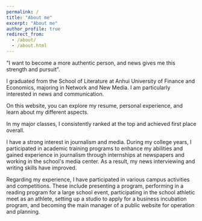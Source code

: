 ```yaml
---
permalink: /
title: "About me"
excerpt: "About me"
author_profile: true
redirect_from: 
  - /about/
  - /about.html
---
```


"I want to become a more authentic person, and news gives me this strength and pursuit".

I graduated from the School of Literature at Anhui University of Finance and Economics, majoring in Network and New Media. I am particularly interested in news and communication.

On this website, you can explore my resume, personal experience, and learn about my different aspects.

In my major classes, I consistently ranked at the top and achieved first place overall.

I have a strong interest in journalism and media. During my college years, I participated in academic training programs to enhance my abilities and gained experience in journalism through internships at newspapers and working in the school's media center. As a result, my news interviewing and writing skills have improved.

Regarding my experience, I have participated in various campus activities and competitions. These include presenting a program, performing in a reading program for a large school event, participating in the school athletic meet as an athlete, setting up a studio to apply for a business incubation program, and becoming the main manager of a public website for operation and planning.
